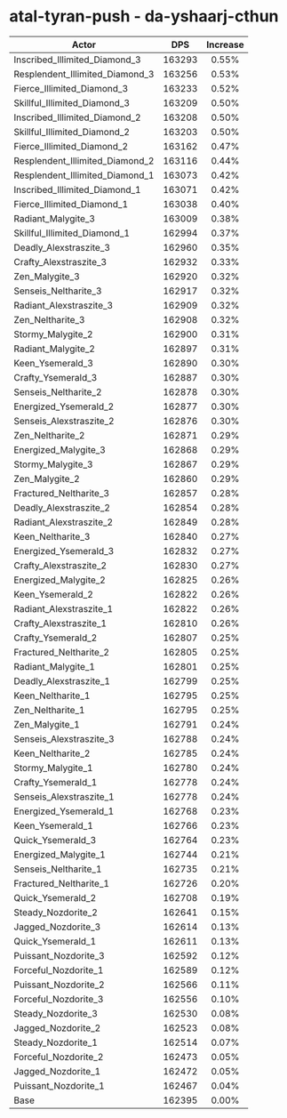 # atal-tyran-push - da-yshaarj-cthun
| Actor | DPS | Increase |
|---|:---:|:---:|
|Inscribed_Illimited_Diamond_3|163293|0.55%|
|Resplendent_Illimited_Diamond_3|163256|0.53%|
|Fierce_Illimited_Diamond_3|163233|0.52%|
|Skillful_Illimited_Diamond_3|163209|0.50%|
|Inscribed_Illimited_Diamond_2|163208|0.50%|
|Skillful_Illimited_Diamond_2|163203|0.50%|
|Fierce_Illimited_Diamond_2|163162|0.47%|
|Resplendent_Illimited_Diamond_2|163116|0.44%|
|Resplendent_Illimited_Diamond_1|163073|0.42%|
|Inscribed_Illimited_Diamond_1|163071|0.42%|
|Fierce_Illimited_Diamond_1|163038|0.40%|
|Radiant_Malygite_3|163009|0.38%|
|Skillful_Illimited_Diamond_1|162994|0.37%|
|Deadly_Alexstraszite_3|162960|0.35%|
|Crafty_Alexstraszite_3|162932|0.33%|
|Zen_Malygite_3|162920|0.32%|
|Senseis_Neltharite_3|162917|0.32%|
|Radiant_Alexstraszite_3|162909|0.32%|
|Zen_Neltharite_3|162908|0.32%|
|Stormy_Malygite_2|162900|0.31%|
|Radiant_Malygite_2|162897|0.31%|
|Keen_Ysemerald_3|162890|0.30%|
|Crafty_Ysemerald_3|162887|0.30%|
|Senseis_Neltharite_2|162878|0.30%|
|Energized_Ysemerald_2|162877|0.30%|
|Senseis_Alexstraszite_2|162876|0.30%|
|Zen_Neltharite_2|162871|0.29%|
|Energized_Malygite_3|162868|0.29%|
|Stormy_Malygite_3|162867|0.29%|
|Zen_Malygite_2|162860|0.29%|
|Fractured_Neltharite_3|162857|0.28%|
|Deadly_Alexstraszite_2|162854|0.28%|
|Radiant_Alexstraszite_2|162849|0.28%|
|Keen_Neltharite_3|162840|0.27%|
|Energized_Ysemerald_3|162832|0.27%|
|Crafty_Alexstraszite_2|162830|0.27%|
|Energized_Malygite_2|162825|0.26%|
|Keen_Ysemerald_2|162822|0.26%|
|Radiant_Alexstraszite_1|162822|0.26%|
|Crafty_Alexstraszite_1|162810|0.26%|
|Crafty_Ysemerald_2|162807|0.25%|
|Fractured_Neltharite_2|162805|0.25%|
|Radiant_Malygite_1|162801|0.25%|
|Deadly_Alexstraszite_1|162799|0.25%|
|Keen_Neltharite_1|162795|0.25%|
|Zen_Neltharite_1|162795|0.25%|
|Zen_Malygite_1|162791|0.24%|
|Senseis_Alexstraszite_3|162788|0.24%|
|Keen_Neltharite_2|162785|0.24%|
|Stormy_Malygite_1|162780|0.24%|
|Crafty_Ysemerald_1|162778|0.24%|
|Senseis_Alexstraszite_1|162778|0.24%|
|Energized_Ysemerald_1|162768|0.23%|
|Keen_Ysemerald_1|162766|0.23%|
|Quick_Ysemerald_3|162764|0.23%|
|Energized_Malygite_1|162744|0.21%|
|Senseis_Neltharite_1|162735|0.21%|
|Fractured_Neltharite_1|162726|0.20%|
|Quick_Ysemerald_2|162708|0.19%|
|Steady_Nozdorite_2|162641|0.15%|
|Jagged_Nozdorite_3|162614|0.13%|
|Quick_Ysemerald_1|162611|0.13%|
|Puissant_Nozdorite_3|162592|0.12%|
|Forceful_Nozdorite_1|162589|0.12%|
|Puissant_Nozdorite_2|162566|0.11%|
|Forceful_Nozdorite_3|162556|0.10%|
|Steady_Nozdorite_3|162530|0.08%|
|Jagged_Nozdorite_2|162523|0.08%|
|Steady_Nozdorite_1|162514|0.07%|
|Forceful_Nozdorite_2|162473|0.05%|
|Jagged_Nozdorite_1|162472|0.05%|
|Puissant_Nozdorite_1|162467|0.04%|
|Base|162395|0.00%|
